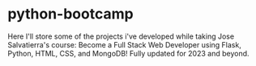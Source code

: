 # python-bootcamp
Here I'll store some of the projects i've developed while taking Jose Salvatierra's course: Become a Full Stack Web Developer using Flask, Python, HTML, CSS, and MongoDB! Fully updated for 2023 and beyond.
